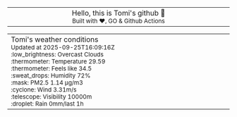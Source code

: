 
<div align="center">
<table>
<tbody>
<td align="center">
<img width="2000" height="0"><br>
Hello, this is Tomi's github 👋<br>
<sup>Built with ❤️, GO & Github Actions</sup><br>
<img width="2000" height="0">
</td>
</tbody>
</table>
</div>
<table>
<tbody>
<td align="left">
<img width="2000" height="0"><br>
Tomi's weather conditions<br>
<sup>Updated at 2025-09-25T16:09:16Z</sup><br>
<sup>:low_brightness: Overcast Clouds</sup><br>
<sup>:thermometer: Temperature 29.59 </sup><br>
<sup>:thermometer: Feels like 34.5</sup><br>
<sup>:sweat_drops: Humidity 72%</sup><br>
<sup>:mask: PM2.5 1.14 μg/m3</sup><br>
<sup>:cyclone: Wind 3.31m/s </sup><br>
<sup>:telescope: Visibility 10000m </sup><br>
<sup>:droplet: Rain 0mm/last 1h </sup><br>
<img width="2000" height="0">
</td>
<td align="left">
<img width="2000" height="0"><br>
<br>
<img width="2000" height="0">
</td>
</tbody>
</table>
</div>
    
